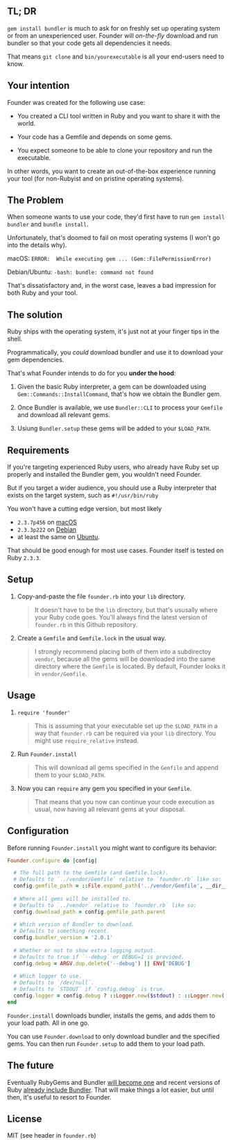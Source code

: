 ## TL; DR

`gem install bundler` is much to ask for on freshly set up operating system or from an unexperienced user. Founder will *on-the-fly* download and run bundler so that your code gets all dependencies it needs.

That means `git clone` and `bin/yourexecutable` is all your end-users need to know.

## Your intention

Founder was created for the following use case:

* You created a CLI tool written in Ruby and you want to share it with the world.

* Your code has a Gemfile and depends on some gems.

* You expect someone to be able to clone your repository and run the executable.

In other words, you want to create an out-of-the-box experience running your tool (for non-Rubyist and on pristine operating systems).

## The Problem

When someone wants to use your code, they'd first have to run `gem install bundler` and `bundle install`.

Unfortunately, that's doomed to fail on most operating systems (I won't go into the details why).

macOS: `ERROR:  While executing gem ... (Gem::FilePermissionError)`

Debian/Ubuntu: `-bash: bundle: command not found`

That's dissatisfactory and, in the worst case, leaves a bad impression for both Ruby and your tool.

## The solution

Ruby ships with the operating system, it's just not at your finger tips in the shell.

Programmatically, you *could* download bundler and use it to download your gem dependencies.

That's what Founder intends to do for you **under the hood**:

1. Given the basic Ruby interpreter, a gem can be downloaded using `Gem::Commands::InstallCommand`, that's how we obtain the Bundler gem.

1. Once Bundler is available, we use `Bundler::CLI` to process your `Gemfile` and download all relevant gems.

1. Usiung `Bundler.setup` these gems will be added to your `$LOAD_PATH`.


## Requirements

If you're targeting experienced Ruby users, who already have Ruby set up properly and installed the Bundler gem, you wouldn't need Founder.

But if you target a wider audience, you should use a Ruby interpreter that exists on the target system, such as `#!/usr/bin/ruby`

You won't have a cutting edge version, but most likely

* `2.3.7p456` on [macOS](https://apple.stackexchange.com/a/257629) 
* `2.3.3p222` on [Debian](https://packages.debian.org/stretch/ruby) 
* at least the same on [Ubuntu](https://askubuntu.com/questions/918838/which-ruby-version-is-included-in-ubuntu-16-04).

That should be good enough for most use cases. Founder itself is tested on Ruby `2.3.3`.

## Setup

1. Copy-and-paste the file `founder.rb` into your `lib` directory.

   > It doesn't have to be the `lib` directory, but that's ususally where your Ruby code goes. You'll always find the latest version of `founder.rb` in this Github repository.

1. Create a `Gemfile` and `Gemfile.lock` in the usual way.

   > I strongly recommend placing both of them into a subdirectoy `vendor`, because all the gems will be downloaded into the same directory where the `Gemfile` is located. By default, Founder looks it in `vendor/Gemfile`.

## Usage

1. `require 'founder'`

   > This is assuming that your executable set up the `$LOAD_PATH` in a way that `founder.rb` can be required via your `lib` directory. You might use `require_relative` instead.

1. Run `Founder.install`

   > This will download all gems specified in the `Gemfile` and append them to your `$LOAD_PATH`.

1. Now you can `require` any gem you specified in your `Gemfile`.

   > That means that you now can continue your code execution as usual, now having all relevant gems at your disposal.

## Configuration

Before running `Founder.install` you might want to configure its behavior:

```ruby
Founder.configure do |config|

  # The full path to the Gemfile (and Gemfile.lock).
  # Defaults to `../vendor/Gemfile` relative to `founder.rb` like so:
  config.gemfile_path = ::File.expand_path('../vendor/Gemfile', __dir__)
  
  # Where all gems will be installed to.
  # Defaults to `../vendor` relative to `founder.rb` like so:
  config.download_path = config.gemfile_path.parent  
  
  # Which version of Bundler to download.
  # Defaults to something recent.
  config.bundler_version = '2.0.1'
  
  # Whether or not to show extra logging output.
  # Defaults to true if `--debug` or DEBUG=1 is provided.
  config.debug = ARGV.dup.delete('--debug') || ENV['DEBUG']
  
  # Which logger to use.
  # Defaults to `/dev/null`.
  # Defaults to `STDOUT` if `config.debug` is true.
  config.logger = config.debug ? ::Logger.new($stdout) : ::Logger.new('/dev/null')
end
```

`Founder.install` downloads bundler, installs the gems, and adds them to your load path. All in one go.

You can use `Founder.download` to only download bundler and the specified gems. You can then run `Founder.setup` to add them to your load path.

## The future

Eventually RubyGems and Bundler [will become one](https://github.com/rubygems/rubygems/issues/1681) and recent versions of Ruby [already include Bundler](https://bugs.ruby-lang.org/issues/12733). That will make things a lot easier, but until then, it's useful to resort to Founder. 

## License

MIT (see header in `founder.rb`)
